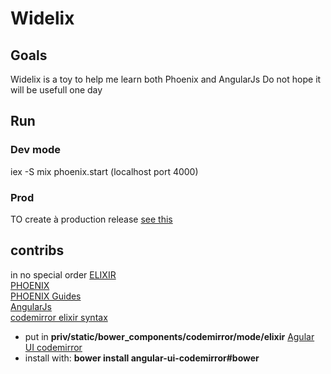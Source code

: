 # Widelix 

## Goals  
Widelix is a toy to help me learn both Phoenix and AngularJs
Do not hope it will be usefull one day 

## Run 
### Dev mode
iex -S mix phoenix.start (localhost port 4000)
### Prod 
TO create à production release [see this](https://github.com/lancehalvorsen/phoenix-guides/blob/master/K_deployment.md)


## contribs  
in no special order
[ELIXIR](http://elixir-lang.org/)    
[PHOENIX](https://github.com/phoenixframework/phoenix)    
[PHOENIX Guides](https://github.com/lancehalvorsen/phoenix-guides)    
[AngularJs](https://angularjs.org/)    
[codemirror elixir syntax](https://github.com/halohalospecial/codemirror-elixir-mode)    
* put in __priv/static/bower_components/codemirror/mode/elixir__
[Agular UI codemirror](https://github.com/angular-ui/ui-codemirror)    
* install with: __bower install angular-ui-codemirror\#bower__





